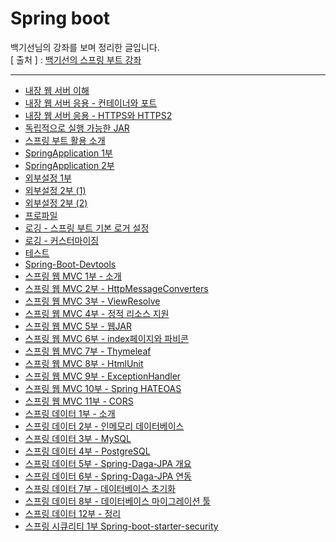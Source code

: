 Spring boot
===========
백기선님의 강좌를 보며 정리한 글입니다.   
[ 출처 ] : [백기선의 스프링 부트 강좌](https://www.inflearn.com/course/%EC%8A%A4%ED%94%84%EB%A7%81%EB%B6%80%ED%8A%B8/)   



---
* [내장 웹 서버 이해](https://github.com/KimYoungQ/study/blob/main/springboot/3_6.md)
* [내장 웹 서버 응용 - 컨테이너와 포트](https://github.com/KimYoungQ/study/blob/main/springboot/3_7.md)
* [내장 웹 서버 응용 - HTTPS와 HTTPS2](https://github.com/KimYoungQ/study/blob/main/springboot/3_8.md)
* [독립적으로 실행 가능한 JAR](https://github.com/KimYoungQ/study/blob/main/springboot/3_10.md)
* [스프링 부트 활용 소개](https://github.com/KimYoungQ/study/blob/main/springboot/4_1.md)
* [SpringApplication 1부](https://github.com/KimYoungQ/study/blob/main/springboot/4_2.md)
* [SpringApplication 2부](https://github.com/KimYoungQ/study/blob/main/springboot/4_3.md)
* [외부설정 1부](https://github.com/KimYoungQ/study/blob/main/springboot/4_4.md)
* [외부설정 2부 (1)](https://github.com/KimYoungQ/study/blob/main/springboot/4_5.md)
* [외부설정 2부 (2)](https://github.com/KimYoungQ/study/blob/main/springboot/4_5.md)
* [프로파일](https://github.com/KimYoungQ/study/blob/main/springboot/4_6.md)
* [로깅 - 스프링 부트 기본 로거 설정](https://github.com/KimYoungQ/study/blob/main/springboot/4_7.md)
* [로깅 - 커스터마이징](https://github.com/KimYoungQ/study/blob/main/springboot/4_8.md)
* [테스트](https://github.com/KimYoungQ/study/blob/main/springboot/4_9.md)
* [Spring-Boot-Devtools](https://github.com/KimYoungQ/study/blob/main/springboot/4_11.md)
* [스프링 웹 MVC 1부 - 소개](https://github.com/KimYoungQ/study/blob/main/springboot/4_12.md)
* [스프링 웹 MVC 2부 - HttpMessageConverters](https://github.com/KimYoungQ/study/blob/main/springboot/4_13.md)
* [스프링 웹 MVC 3부 - ViewResolve](https://github.com/KimYoungQ/study/blob/main/springboot/4_14.md)
* [스프링 웹 MVC 4부 - 정적 리소스 지원](https://github.com/KimYoungQ/study/blob/main/springboot/4_15.md)
* [스프링 웹 MVC 5부 - 웹JAR](https://github.com/KimYoungQ/study/blob/main/springboot/4_16.md)
* [스프링 웹 MVC 6부 - index페이지와 파비콘](https://github.com/KimYoungQ/study/blob/main/springboot/4_17.md)
* [스프링 웹 MVC 7부 - Thymeleaf](https://github.com/KimYoungQ/study/blob/main/springboot/4_18.md)
* [스프링 웹 MVC 8부 - HtmlUnit](https://github.com/KimYoungQ/study/blob/main/springboot/4_19.md)
* [스프링 웹 MVC 9부 - ExceptionHandler](https://github.com/KimYoungQ/study/blob/main/springboot/4_20.md)
* [스프링 웹 MVC 10부 - Spring HATEOAS](https://github.com/KimYoungQ/study/blob/main/springboot/4_21.md)
* [스프링 웹 MVC 11부 - CORS](https://github.com/KimYoungQ/study/blob/main/springboot/4_22.md)
* [스프링 데이터 1부 - 소개](https://github.com/KimYoungQ/study/blob/main/springboot/4_23.md)
* [스프링 데이터 2부 - 인메모리 데이터베이스](https://github.com/KimYoungQ/study/blob/main/springboot/4_24.md)
* [스프링 데이터 3부 - MySQL](https://github.com/KimYoungQ/study/blob/main/springboot/4_25.md)
* [스프링 데이터 4부 - PostgreSQL](https://github.com/KimYoungQ/study/blob/main/springboot/4_26.md)
* [스프링 데이터 5부 - Spring-Daga-JPA 개요](https://github.com/KimYoungQ/study/blob/main/springboot/4_27.md)
* [스프링 데이터 6부 - Spring-Daga-JPA 연동](https://github.com/KimYoungQ/study/blob/main/springboot/4_28.md)
* [스프링 데이터 7부 - 데이터베이스 초기화](https://github.com/KimYoungQ/study/blob/main/springboot/4_29.md)
* [스프링 데이터 8부 - 데이터베이스 마이그레이션 툴](https://github.com/KimYoungQ/study/blob/main/springboot/4_30.md)
* [스프링 데이터 12부 - 정리](https://github.com/KimYoungQ/study/blob/main/springboot/4_31.md)
* [스프링 시큐리티 1부 Spring-boot-starter-security](https://github.com/KimYoungQ/study/blob/main/springboot/4_32.md)
